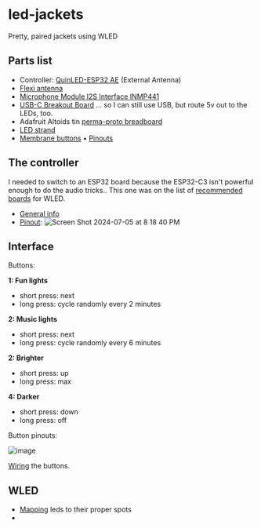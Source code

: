 # led-jackets
Pretty, paired jackets using WLED

## Parts list

- Controller: [QuinLED-ESP32 AE](https://www.drzzs.com/shop/quinled-esp32/?attribute_pa_hardwareplatform=external-antenna) (External Antenna)
- [Flexi antenna](https://www.digikey.com/en/products/detail/molex/1461531200/8543421)
- [Microphone Module I2S Interface INMP441](https://www.amazon.com/dp/B09X3216DN?ref=ppx_yo2ov_dt_b_product_details&th=1)
- [USB-C Breakout Board](https://www.adafruit.com/product/4090) ... so I can still use USB, but route 5v out to the LEDs, too.
- Adafruit Altoids tin [perma-proto breadboard](https://www.adafruit.com/product/723)
- [LED strand](https://www.adafruit.com/product/4917)
- [Membrane buttons](https://www.adafruit.com/product/1332) • [Pinouts](https://learn.adafruit.com/matrix-keypad/pinouts)

## The controller

I needed to switch to an ESP32 board because the ESP32-C3 isn't powerful enough to do the audio tricks.. This one was on the list of [recommended boards](https://kno.wled.ge/basics/compatible-controllers/#raw-esp8266esp32-boards) for WLED.

- [General info](https://quinled.info/quinled-esp32-specifications/)
- [Pinout](https://quinled.info/quinled-esp32-board-details/):
![Screen Shot 2024-07-05 at 8 18 40 PM](https://github.com/jkeefe/led-jackets/assets/312347/c31ae058-a099-4c96-87fe-31a936e46aca)
  

## Interface

Buttons:

**1: Fun lights**
- short press: next
- long press: cycle randomly every 2 minutes

**2: Music lights**
- short press: next
- long press: cycle randomly every 6 minutes

**2: Brighter**
- short press: up
- long press: max

**4: Darker**
- short press: down
- long press: off
  
Button pinouts:

![image](https://github.com/jkeefe/led-jackets/assets/312347/ffce5416-ed5d-4570-93db-e34108d5183b)

[Wiring](https://kno.wled.ge/features/macros/) the buttons.


## WLED

- [Mapping](https://kno.wled.ge/advanced/mapping/) leds to their proper spots
- 


